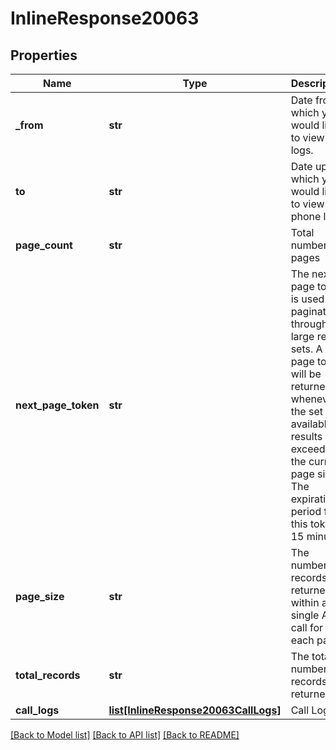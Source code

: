 # InlineResponse20063

## Properties
Name | Type | Description | Notes
------------ | ------------- | ------------- | -------------
**_from** | **str** | Date from which you would like to view the logs. | [optional] 
**to** | **str** | Date up to which you would like to view the phone log. | [optional] 
**page_count** | **str** | Total number of pages | [optional] 
**next_page_token** | **str** | The next page token is used to paginate through large result sets. A next page token will be returned whenever the set of available results exceeds the current page size. The expiration period for this token is 15 minutes. | [optional] 
**page_size** | **str** | The number of records returned within a single API call for each page. | [optional] 
**total_records** | **str** | The total number of records returned. | [optional] 
**call_logs** | [**list[InlineResponse20063CallLogs]**](InlineResponse20063CallLogs.md) | Call Log | [optional] 

[[Back to Model list]](../README.md#documentation-for-models) [[Back to API list]](../README.md#documentation-for-api-endpoints) [[Back to README]](../README.md)

